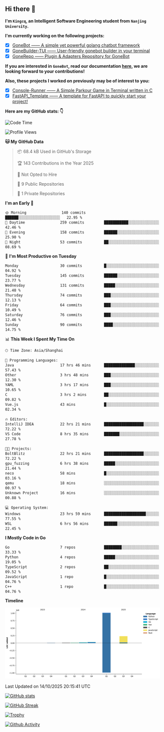 ## Hi there 👋

**I'm `Kingcq`, an Intelligent Software Engineering student from `Nanjing University`.**

**I'm currently working on the following projects:**

- [x] [GoneBot —— A simple yet powerful golang chatbot framework](https://github.com/gonebot-dev/gonebot)
- [x] [GoneBuilder-TUI —— User-friendly gonebot builder in your terminal](https://github.com/gonebot-dev/gonebuilder-tui)
- [x] [GoneRepo —— Plugin & Adapters Repository for GoneBot](https://github.com/gonebot-dev/gonerepo)

**If you are interested in `GoneBot`, read our documentation [here](https://gonebot-dev.github.io/), we are looking forward to your contributions!**

**Also, these projects I worked on previously may be of interest to you:**

- [x] [Console-Runner —— A Simple Parkour Game in Terminal written in C](https://github.com/Kingcxp/Console-Runners)
- [x] [FastAPI_Template —— A template for FastAPI to quickly start your project!](https://github.com/Kingcxp/FastAPI_Template)

**Here are my GitHub stats: 👇**
<!--START_SECTION:waka-->
![Code Time](http://img.shields.io/badge/Code%20Time-1%2C942%20hrs%2038%20mins-blue)

![Profile Views](http://img.shields.io/badge/Profile%20Views-2-blue)

**🐱 My GitHub Data** 

> 📦 68.4 kB Used in GitHub's Storage 
 > 
> 🏆 143 Contributions in the Year 2025
 > 
> 🚫 Not Opted to Hire
 > 
> 📜 9 Public Repositories 
 > 
> 🔑 1 Private Repositories 
 > 
**I'm an Early 🐤** 

```text
🌞 Morning                140 commits         ██████░░░░░░░░░░░░░░░░░░░   22.95 % 
🌆 Daytime                259 commits         ███████████░░░░░░░░░░░░░░   42.46 % 
🌃 Evening                158 commits         ██████░░░░░░░░░░░░░░░░░░░   25.90 % 
🌙 Night                  53 commits          ██░░░░░░░░░░░░░░░░░░░░░░░   08.69 % 
```
📅 **I'm Most Productive on Tuesday** 

```text
Monday                   30 commits          █░░░░░░░░░░░░░░░░░░░░░░░░   04.92 % 
Tuesday                  145 commits         ██████░░░░░░░░░░░░░░░░░░░   23.77 % 
Wednesday                131 commits         █████░░░░░░░░░░░░░░░░░░░░   21.48 % 
Thursday                 74 commits          ███░░░░░░░░░░░░░░░░░░░░░░   12.13 % 
Friday                   64 commits          ███░░░░░░░░░░░░░░░░░░░░░░   10.49 % 
Saturday                 76 commits          ███░░░░░░░░░░░░░░░░░░░░░░   12.46 % 
Sunday                   90 commits          ████░░░░░░░░░░░░░░░░░░░░░   14.75 % 
```


📊 **This Week I Spent My Time On** 

```text
🕑︎ Time Zone: Asia/Shanghai

💬 Programming Languages: 
Java                     17 hrs 46 mins      ██████████████░░░░░░░░░░░   57.43 % 
Other                    3 hrs 48 mins       ███░░░░░░░░░░░░░░░░░░░░░░   12.30 % 
YAML                     3 hrs 17 mins       ███░░░░░░░░░░░░░░░░░░░░░░   10.65 % 
C                        3 hrs 2 mins        ██░░░░░░░░░░░░░░░░░░░░░░░   09.82 % 
Vue.js                   43 mins             █░░░░░░░░░░░░░░░░░░░░░░░░   02.34 % 

🔥 Editors: 
IntelliJ IDEA            22 hrs 21 mins      ██████████████████░░░░░░░   72.22 % 
VS Code                  8 hrs 35 mins       ███████░░░░░░░░░░░░░░░░░░   27.78 % 

🐱‍💻 Projects: 
BoltBlitz                22 hrs 21 mins      ██████████████████░░░░░░░   72.22 % 
gpu_fuzzing              6 hrs 38 mins       █████░░░░░░░░░░░░░░░░░░░░   21.44 % 
neco                     58 mins             █░░░░░░░░░░░░░░░░░░░░░░░░   03.16 % 
qemu                     18 mins             ░░░░░░░░░░░░░░░░░░░░░░░░░   00.97 % 
Unknown Project          16 mins             ░░░░░░░░░░░░░░░░░░░░░░░░░   00.88 % 

💻 Operating System: 
Windows                  23 hrs 59 mins      ███████████████████░░░░░░   77.55 % 
WSL                      6 hrs 56 mins       ██████░░░░░░░░░░░░░░░░░░░   22.45 % 
```

**I Mostly Code in Go** 

```text
Go                       7 repos             ████████░░░░░░░░░░░░░░░░░   33.33 % 
Python                   4 repos             █████░░░░░░░░░░░░░░░░░░░░   19.05 % 
TypeScript               2 repos             ██░░░░░░░░░░░░░░░░░░░░░░░   09.52 % 
JavaScript               1 repo              █░░░░░░░░░░░░░░░░░░░░░░░░   04.76 % 
C++                      1 repo              █░░░░░░░░░░░░░░░░░░░░░░░░   04.76 % 
```



**Timeline**

![Lines of Code chart](https://raw.githubusercontent.com/Kingcxp/Kingcxp/main/assets/bar_graph.png)


 Last Updated on 14/10/2025 20:15:41 UTC
<!--END_SECTION:waka-->

[![GitHub stats](https://github-readme-stats.vercel.app/api?username=Kingcxp&show_icons=true&count_private=true&theme=aura&hide_border=true&icon_color=FF4500&text_color=76EE00)](https://github.com/anuraghazra/github-readme-stats)    

[![GitHub Streak](https://github-readme-streak-stats.herokuapp.com/?user=Kingcxp&hide_border=true&theme=catppuccin-macchiato)](https://git.io/streak-stats)

[![Trophy](https://github-profile-trophy.vercel.app/?username=Kingcxp&theme=dracula)](https://github.com/ryo-ma/github-profile-trophy)

[![Github Activity](https://github-readme-activity-graph.vercel.app/graph?username=Kingcxp&theme=tokyo-night&hide_border=true)](https://github.com/ashutosh00710/github-readme-activity-graph)